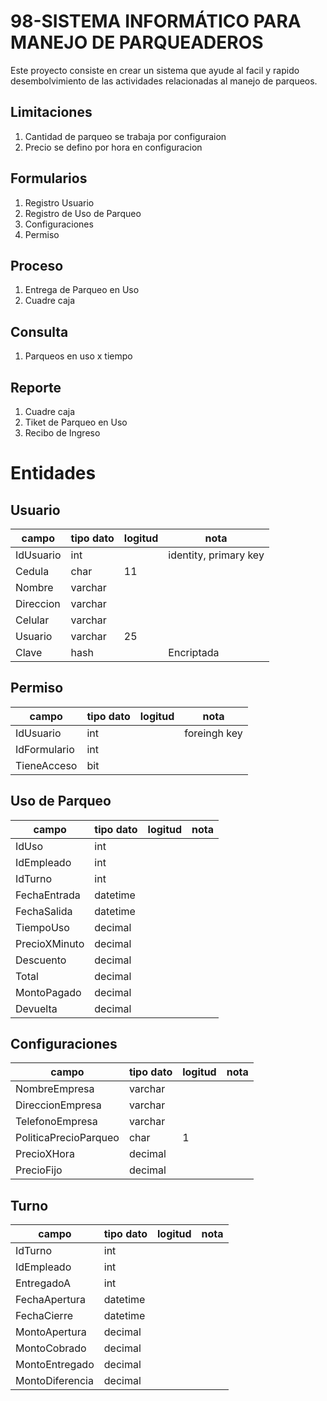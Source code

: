 # 98-SISTEMA INFORMÁTICO PARA MANEJO DE PARQUEADEROS

Este proyecto consiste en crear un sistema que ayude al facil y rapido desembolvimiento de las actividades relacionadas al manejo de parqueos.

## Limitaciones

1. Cantidad de parqueo se trabaja por configuraion
2. Precio se defino por hora en configuracion

## Formularios

1. Registro Usuario
2. Registro de Uso de Parqueo
3. Configuraciones
4. Permiso

## Proceso

1. Entrega de Parqueo en Uso
2. Cuadre caja

## Consulta

1. Parqueos en uso x tiempo

## Reporte

1. Cuadre caja
2. Tiket de Parqueo en Uso
3. Recibo de Ingreso

# Entidades

## Usuario

campo|tipo dato|logitud|nota
---|---|---|---
IdUsuario|int||identity, primary key
Cedula|char|11
Nombre|varchar
Direccion|varchar
Celular|varchar
Usuario|varchar|25
Clave|hash||Encriptada

## Permiso

campo|tipo dato|logitud|nota
---|---|---|---
IdUsuario|int||foreingh key
IdFormulario|int
TieneAcceso|bit

## Uso de Parqueo

campo|tipo dato|logitud|nota
---|---|---|---
IdUso|int
IdEmpleado|int
IdTurno|int
FechaEntrada|datetime
FechaSalida|datetime
TiempoUso|decimal
PrecioXMinuto|decimal
Descuento|decimal
Total|decimal
MontoPagado|decimal
Devuelta|decimal

## Configuraciones

campo|tipo dato|logitud|nota
---|---|---|---
NombreEmpresa|varchar
DireccionEmpresa|varchar
TelefonoEmpresa|varchar
PoliticaPrecioParqueo|char|1
PrecioXHora|decimal
PrecioFijo|decimal

## Turno

campo|tipo dato|logitud|nota
---|---|---|---
IdTurno|int
IdEmpleado|int
EntregadoA|int
FechaApertura|datetime
FechaCierre|datetime
MontoApertura|decimal
MontoCobrado|decimal
MontoEntregado|decimal
MontoDiferencia|decimal